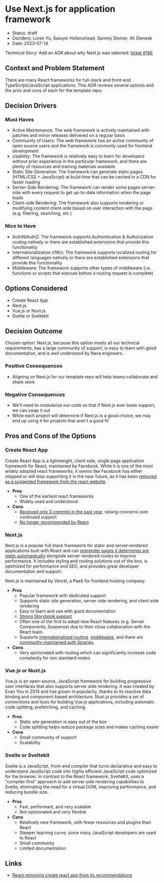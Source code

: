 # Use Next.js for application framework

* Status: draft
* Deciders: Loren Yu, Sawyer Hollenshead, Sammy Steiner, Ali Glenesk
* Date: 2023-07-14

Technical Story: Add an ADR about why Next.js was selected: [ticket #166](https://github.com/navapbc/template-application-nextjs/issues/166)

## Context and Problem Statement

There are many React frameworks for full-stack and front-end TypeScript/JavaScript applications. This ADR reviews several options and the pros and cons of each for the template repo.

## Decision Drivers

### Must Haves
- Active Maintenance: The web framework is actively maintained with patches and minor releases delivered on a regular basis
- Community of Users: The web framework has an active community of open source users and the framework is commonly used for frontend development
- Usability: The framework is relatively easy to learn for developers without prior experience in the particular framework, and there are plenty of resources and training materials available
- Static Site Generation: The framework can generate static pages (HTML/CSS + JavaScript) at build time that can be cached in a CDN for faster loading
- Server-Side Rendering: The framework can render some pages server-side with every request to get up-to-date information when the page loads
- Client-side Rendering: The framework also supports rendering or modifying content client-side based on user interaction with the page (e.g. filtering, searching, etc.)

### Nice to Have
- AuthN/AuthZ: The framework supports Authentication & Authorization routing natively or there are established extensions that provide this functionality
- Internationalization (i18n): The framework supports localized routing for different languages natively or there are established extensions that provide this functionality
- Middleware: The framework supports other types of middleware (i.e. functions or scripts that execute before a routing request is complete)

## Options Considered

- Create React App
- Next.js
- Vue.js or Nuxt.js
- Svelte or Sveltekit

## Decision Outcome

Chosen option: Next.js, because this option meets all our technical requirements, has a large community of support, is easy to learn with good documentation, and is well understood by Nava engineers.

### Positive Consequences

- Aligning on Next.js for our template repo will help teams collaborate and share work

### Negative Consequences

- We'll need to modularize our code so that if Next.js ever loses support, we can swap it out
- While each project will determine if Next.js is a good choice, we may end up using it for projects that aren't a good fit

## Pros and Cons of the Options

### Create React App

Create React App is a lightweight, client side, single page application framework for React, maintained by Facebook. While it is one of the most widely adopted react frameworks, it seems like Facebook has either stopped or will stop supporting it in the near future, as it has been [removed as a suggested framework from the react website](https://github.com/reactjs/react.dev/pull/5487).

- **Pros**
  - One of the earliest react frameworks
  - Widely used and understood
- **Cons**
  - [Received only 3 commits in the past year](https://github.com/facebook/create-react-app/commits/main), raising concerns over continued support
  - [No longer recommended by React](https://github.com/reactjs/react.dev/pull/5487)

### Next.js

Next.js is a popular full stack framework for static and server‑rendered applications built with React and can [prerender pages it determines are static automagically](https://nextjs.org/docs/pages/building-your-application/rendering/automatic-static-optimization) alongside server rendered routes to improve performance. It includes styling and routing solutions out of the box, is optimized for performance and SEO, and provides great developer documentation and support. 

Next.js is maintained by Vercel, a PaaS for frontend hosting company.

- **Pros**
  - Popular framework with dedicated support
  - Supports static site generation, server side rendering, and client side rendering
  - Easy to learn and use with good documentation
  - [Strong Storybook support](https://storybook.js.org/recipes/next)
  - Often one of the first to adopt new React features (e.g. Server Components, Suspense) due to their close collaboration with the React team.
  - Supports [internationalized routing](https://nextjs.org/docs/pages/building-your-application/routing/internationalization), [middleware](https://nextjs.org/docs/pages/building-your-application/routing/middleware), and there are [community-maintained auth libraries](https://next-auth.js.org/).
- **Cons**
  - Very opinionated with routing which can significantly increase code complexity for non standard routes

### Vue.js or Nuxt.js

Vue.js is an open-source, JavaScript framework for building progressive user interfaces that also supports server side rendering. It was created by Evan You in 2014 and has grown in popularity, thanks to its reactive data binding and component-based architecture. Nuxt.js provides a set of conventions and tools for building Vue.js applications, including automatic code splitting, prefetching, and caching.

- **Pros**
  - Static site generation is easy out of the box
  - Code splitting helps reduce package sizes and makes caching easier
- **Cons**
  - Small community of support
  - Scalability 

### Svelte or Sveltekit

Svelte is a JavaScript, front-end compiler that turns declarative and easy to understand JavaScript code into highly efficient JavaScript code optimized for the browser. In contrast to the React framework, SvelteKit, uses a "compiler-first" approach to add server side rendering capabilities to Svelte, eliminating the need for a virtual DOM, improving performance, and reducing bundle size. 

- **Pros**
  - Fast, performant, and very scalable
  - Not opinionated and very flexible
- **Cons**
  - Relatively new framework, with fewer resources and plugins than React
  - Steeper learning curve, since many JavaScript developers are used to React
  - Small community
  - Limited documentation

## Links 

- [React removing create react app from its recommendations](https://github.com/reactjs/react.dev/pull/5487)
